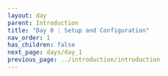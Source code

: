 ```yaml
---
layout: day
parent: Introduction
title: "Day 0 : Setup and Configuration"
nav_order: 1
has_children: false
next_page: days/day_1
previous_page: ../introduction/introduction
---
```

